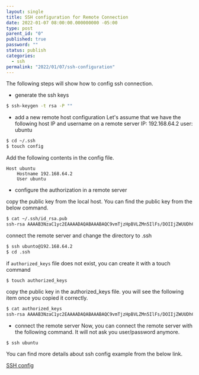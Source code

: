 ```yaml
---
layout: single
title: SSH configuration for Remote Connection
date: 2022-01-07 08:00:00.000000000 -05:00
type: post
parent_id: "0"
published: true
password: ""
status: publish
categories:
  - ssh
permalink: "2022/01/07/ssh-configuration"
---
```


The following steps will show how to config ssh connection.

- generate the ssh keys

```bash
$ ssh-keygen -t rsa -P ""
```

- add a new remote host configuration
  Let's assume that we have the following host IP and username on a remote server
  IP: 192.168.64.2
  user: ubuntu

```bash
$ cd ~/.ssh
$ touch config
```

Add the following contents in the config file.

```
Host ubuntu
    Hostname 192.168.64.2
    User ubuntu
```

- configure the authorization in a remote server

copy the public key from the local host. You can find the public key from the below command.

```bash
$ cat ~/.ssh/id_rsa.pub
ssh-rsa AAAAB3NzaC1yc2EAAAADAQABAAABAQC9vmTjzHpBVLZMn5IlFs/DOIIjZWUUDh0ohewfA6cDpAxpZI3QjR07pmU7xU6qny1vLokl19hi0sMpVUKYsX/c8gmgoxCjRK0SQcxICnLy4UTu6aNRHrONRsnd+z/JiEI0JMSU4gTKaS1GYyuWLB7fHHiT8OmmuleKOC18SXyOIi1CKjInt7E1omSf2ezbYVl7qpeA1ywHcER5OSVrNxntQTtAVuR6i/dZi3aUvTT8S2w7CeWJLcKw21l9EieAXh1Nn/hQVBUrDUCfSl4GTwS2cfKW4F3gS8JH/5xS3z53ABKkljxEOUou1kLZTUHoyxOaw9EGL/9mFwdmVlOynbNt OpenShift-Key
```

connect the remote server and change the directory to .ssh

```bash
$ ssh ubunto@192.168.64.2
$ cd .ssh
```

if `authorized_keys` file does not exist, you can create it with a touch command

```bash
$ touch authorized_keys
```

copy the public key in the authorized_keys file. you will see the following item once you copied it correctly.

```bash
$ cat authorized_keys
ssh-rsa AAAAB3NzaC1yc2EAAAADAQABAAABAQC9vmTjzHpBVLZMn5IlFs/DOIIjZWUUDh0ohewfA6cDpAxpZI3QjR07pmU7xU6qny1vLokl19hi0sMpVUKYsX/c8gmgoxCjRK0SQcxICnLy4UTu6aNRHrONRsnd+z/JiEI0JMSU4gTKaS1GYyuWLB7fHHiT8OmmuleKOC18SXyOIi1CKjInt7E1omSf2ezbYVl7qpeA1ywHcER5OSVrNxntQTtAVuR6i/dZi3aUvTT8S2w7CeWJLcKw21l9EieAXh1Nn/hQVBUrDUCfSl4GTwS2cfKW4F3gS8JH/5xS3z53ABKkljxEOUou1kLZTUHoyxOaw9EGL/9mFwdmVlOynbNt OpenShift-Key
```

- connect the remote server
  Now, you can connect the remote server with the following command. It will not ask you user/password anymore.

```
$ ssh ubuntu
```

You can find more details about ssh config example from the below link.

[SSH config](https://linuxize.com/post/using-the-ssh-config-file/)
